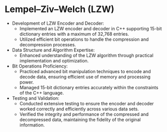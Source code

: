 # Lempel–Ziv–Welch (LZW)

- Development of LZW Encoder and Decoder:
  - Implemented an LZW encoder and decoder in C++ supporting 15-bit dictionary entries with a maximum of 32,768 entries.
  - Utilized efficient bit operations to handle the compression and decompression processes.
- Data Structure and Algorithm Expertise:
  - Enhanced understanding of the LZW algorithm through practical implementation and optimization.
- Bit Operations Proficiency:
  - Practiced advanced bit manipulation techniques to encode and decode data, ensuring efficient use of memory and processing power.
  - Managed 15-bit dictionary entries accurately within the constraints of the C++ language.
- Testing and Validation:
  - Conducted extensive testing to ensure the encoder and decoder worked correctly and efficiently across various data sets.
  - Verified the integrity and performance of the compressed and decompressed data, maintaining the fidelity of the original information.
